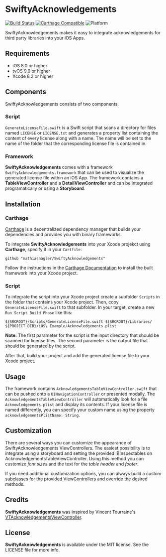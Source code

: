 # SwiftyAcknowledgements
[![Build Status](https://travis-ci.org/mathiasnagler/SwiftyAcknowledgements.svg?branch=develop)](https://travis-ci.org/mathiasnagler/SwiftyAcknowledgements)
[![Carthage Compatible](https://img.shields.io/badge/Carthage-compatible-4BC51D.svg?style=flat)](https://github.com/Carthage/Carthage)
![Platform](https://img.shields.io/badge/platform-iOS%20%7C%20tvOS-lightgrey.svg)

SwiftyAcknowledgements makes it easy to integrate acknowledgements for third party libraries into your iOS Apps.

## Requirements

- iOS 8.0 or higher
- tvOS 9.0 or higher
- Xcode 8.2 or higher

## Components

SwiftyAcknowledgements consists of two components.

### Script

`GenerateLicenseFile.swift` is a Swift script that scans a directory for files named `LICENSE` or `LICENSE.txt` and generates a property list containing the content of every license along with a name. The name will be set to the name of the folder that the corresponding license file is contained in.

### Framework

**SwiftyAcknowledgements** comes with a framework `SwiftyAcknowledgements.framework` that can be used to visualize the generated license file within an iOS App. The framework contains a **TableViewController** and a **DetailViewController** and can be integrated programatically or using a **Storyboard**.

## Installation

### Carthage

[Carthage](https://github.com/Carthage/Carthage) is a decentralized dependency manager that builds your dependencies and provides you with binary frameworks.

To integrate **SwiftyAcknowledgements** into your Xcode projekct using **Carthage**, specify it in your `Cartfile`:

```
github "mathiasnagler/SwiftyAcknowledgements"
```

Follow the instructions in the [Carthage Documentation](https://github.com/Carthage/Carthage) to install the built framework into your Xcode project.

### Script

To integrate the script into your Xcode project create a subfolder `Scripts` in the folder that contains your Xcode project. Then, copy `GenerateLicenseFile.swift` to that subfolder. In your target, create a new `Run Script Build Phase` like this:

```
${SRCROOT}/Scripts/GenerateLicenseFile.swift ${SRCROOT}/Libraries/ ${PROJECT_DIR}/iOS\ Example/Acknowledgements.plist
```

**Note:** The first parameter for the script is the input directory that should be scanned for license files. The second parameter is the output file that should be generated by the script.

After that, build your project and add the generated license file to your Xcode project.

## Usage

The framework contains `AcknowledgementsTableViewController.swift` that can be pushed onto a `UINavigationController` or presented modally. The `AcknowledgementsTableViewController` will automatically look for a file `Acknowledgements.plist` and display its contents. If your license file is named differently, you can specify your custom name using the property `acknowledgementsPlistName: String`.

## Customization

There are several ways you can customize the appearance of SwiftyAcknowledgements ViewControllers. The easiest possibility is to integrate using a storyboard and setting the provided IBInspectables on AcknowledgementsTableViewController. Using this method you can customize *font sizes* and the text for the *table header* and *footer*.

If you need additional customization options, you can always build a custom subclasses for the provided ViewControllers and override the desired methods.

## Credits

**SwiftyAcknowledgements** was inspired by Vincent Tourraine's [VTAcknowledgementsViewController](https://github.com/vtourraine/VTAcknowledgementsViewController).

## License

**SwiftyAcknowledgements** is available under the MIT license. See the LICENSE file for more info.
